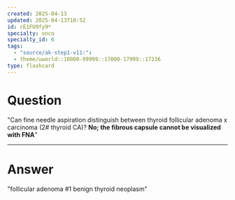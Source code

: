 ```yaml
---
created: 2025-04-13
updated: 2025-04-13T10:52
id: cE1FU9fy9*
specialty: onco
specialty_id: 6
tags:
  - "source/ak-step1-v11:": 
  - theme/uworld::10000-99999::17000-17999::17236
type: flashcard
---
```


# Question
"Can fine needle aspiration distinguish between thyroid follicular adenoma x carcinoma (2# thyroid CA)?   **No; the fibrous capsule cannot be visualized with FNA**"

---

# Answer
"follicular adenoma #1 benign thyroid neoplasm"